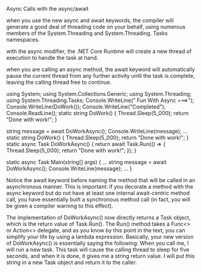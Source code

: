 Async Calls with the async/await

when you use the new async and await keywords, the compiler will generate a good deal of
threading code on your behalf, using numerous members of the System.Threading and System.Threading.
Tasks namespaces.


with the async modifier, the .NET Core Runtime will create a new thread of execution to handle the task at
hand.

when you are calling an async method, the await keyword will automatically pause the
current thread from any further activity until the task is complete, leaving the calling thread free to continue.

using System;
using System.Collections.Generic;
using System.Threading;
using System.Threading.Tasks;
Console.WriteLine(" Fun With Async ===>");
Console.WriteLine(DoWork());
Console.WriteLine("Completed");
Console.ReadLine();
static string DoWork()
{
Thread.Sleep(5_000);
return "Done with work!";
}

string message = await DoWorkAsync();
Console.WriteLine(message);
...
static string DoWork()
{
Thread.Sleep(5_000);
return "Done with work!";
}
static async Task<string> DoWorkAsync()
{
return await Task.Run(() =>
{
Thread.Sleep(5_000);
return "Done with work!";
});
}


static async Task Main(string[] args)
{
...
string message = await DoWorkAsync();
Console.WriteLine(message);
...
}


Notice the await keyword before naming the method that will be called in an asynchronous manner.
This is important: if you decorate a method with the async keyword but do not have at least one internal
await-centric method call, you have essentially built a synchronous method call (in fact, you will be given a
compiler warning to this effect).

The implementation of DoWorkAsync() now directly returns a Task<T> object, which is the return value
of Task.Run(). The Run() method takes a Func<> or Action<> delegate, and as you know by this point in the
text, you can simplify your life by using a lambda expression. Basically, your new version of DoWorkAsync() is
essentially saying the following:
When you call me, I will run a new task. This task will cause the calling thread
to sleep for five seconds, and when it is done, it gives me a string return value.
I will put this string in a new Task<string> object and return it to the caller.

